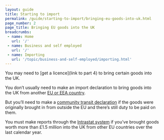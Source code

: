 ```yaml
---
layout: guide
title: Starting to import
permalink: /guide/starting-to-import/bringing-eu-goods-into-uk.html
page_number: 2
page_title: Bringing EU goods into the UK
breadcrumbs:
 - name: Home
   url: '/'
 - name: Business and self employed
   url: '/'
 - name: Importing
   url: '/topic/business-and-self-employed/importing.html'   
---
```

You may need to [get a licence](link to part 4) to bring certain goods into the UK.

You don’t usually need to make an import declaration to bring goods into the UK from another [EU or EEA country](/eu-eea).

But you’ll need to make a [community transit declaration](/guide/move-goods-eu/when-to-make-declaration.html) if the goods were originally brought in from outside the EU and there’s still duty to be paid on them.

You must make reports through the [Intrastat system](/guide/report-moved-goods-intrastat/when-you-must-register.html) if you’ve brought goods worth more than £1.5 million into the UK from other EU countries over the last calendar year.

